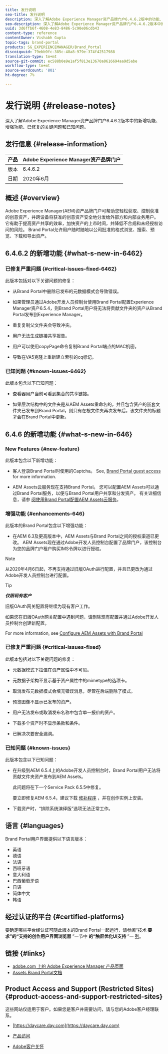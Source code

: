 ```yaml
---
title: 发行说明
seo-title: 发行说明
description: 深入了解Adobe Experience Manager资产品牌门户6.4.6.2版中的功能、增强功能、已修复的关键问题和已知问题。
seo-description: 深入了解Adobe Experience Manager资产品牌门户6.4.6.2版本中的增强功能、已修复的关键问题和已知问题。
uuid: 3d6ffb6f-4608-4e83-8486-5c90e06cdb43
content-type: reference
contentOwner: Vishabh Gupta
topic-tags: brand-portal
products: SG_EXPERIENCEMANAGER/Brand_Portal
discoiquuid: 79ebb9fc-385c-48a8-979e-374f42517988
translation-type: tm+mt
source-git-commit: ec588b0e9e1af5f813e13670a0616694aa9d5abe
workflow-type: tm+mt
source-wordcount: '801'
ht-degree: 7%

---
```



# 发行说明 {#release-notes}

深入了解Adobe Experience Manager资产品牌门户6.4.6.2版本中的新增功能、增强功能、已修复的关键问题和已知问题。

## 发行信息 {#release-information}

| 产品 | Adobe Experience Manager资产品牌门户 |
|---|---|
| 版本 | 6.4.6.2 |
| 日期 | 2020年6月 |

## 概述 {#overview}

Adobe Experience Manager(AEM)资产品牌门户可帮助您轻松获取、控制获准的创意资产，并跨设备将获准的创意资产安全地分发给外部方和内部业务用户。 它有助于提高资产共享的效率，加快资产的上市时间，并降低不合规和未经授权访问的风险。 Brand Portal允许用户随时随地以公司批准的格式浏览、搜索、预览、下载和导出资产。

## 6.4.6.2 的新增功能 {#what-s-new-in-6462}

### 已修复严重问题 {#critical-issues-fixed-6462}

此版本包括对以下关键问题的修复：

* 从Brand Portal中删除已发布的元数据模式会导致错误。

* 如果管理员通过Adobe开发人员控制台使用Brand Portal配置Experience Manager资产6.5.4，则Brand Portal用户将无法将贡献文件夹的资产从Brand Portal发布到Experience Manager。

* 重复复制父文件夹会导致冲突。

* 用户无法生成链接共享报告。

* 用户可以使用copyPage命令复制Brand Portal端点的MAC机密。

* 导致在VA5克隆上重新建立索引的cq标记。


### 已知问题 {#known-issues-6462}

此版本包含以下已知问题：

* 查看器用户当前可看到集合的共享链接。

* 如果层次结构中的文件夹是从AEM Assets重命名的，并且包含资产的嵌套文件夹已发布到Brand Portal，则只有在根文件夹再次发布后，该文件夹的标题才会在Brand Portal中更新。


## 6.4.6 的新增功能 {#what-s-new-in-646}

### New Features {#new-feature}

此版本包含以下新增功能：

* 客人登录Brand Portal时使用的Captcha。 See, [Brand Portal guest access](../using/guest-access.md) for more information.

* AEM Assets云服务现在支持Brand Portal。 您可以配置AEM Assets可以通过Brand Portal服务，以便与Brand Portal用户共享和分发资产。
有关详细信息，请参 [阅使用Brand Portal配置AEM Assets云服务](https://docs.adobe.com/content/help/en/experience-manager-cloud-service/assets/brand-portal/configure-aem-assets-with-brand-portal.html)。

### 增强功能 {#enhancements-646}

此版本的Brand Portal包含以下增强功能：

* 在AEM 6.3及更高版本中，AEM Assets与Brand Portal之间的授权渠道已更改。 AEM Assets现在通过Adobe开发人员控制台配置了品牌门户，该控制台为您的品牌门户租户购买IMS令牌以进行授权。

>[!NOTE]
>
>从2020年4月6日起，不再支持通过旧版OAuth进行配置，并且已更改为通过Adobe开发人员控制台进行配置。

>[!TIP]
>
>***仅限现有客户***
>
>旧版OAuth网关配置将继续为现有客户工作。
>
>如果您在旧版OAuth网关配置中遇到问题，请删除现有配置并通过Adobe开发人员控制台创建新配置。

For more information, see [Configure AEM Assets with Brand Portal](configure-aem-assets-with-brand-portal.md)

### 已修复严重问题 {#critical-issues-fixed}

此版本包括对以下关键问题的修复：

* 元数据模式下拉值在资产属性中不可见。

* 元数据子架构不显示基于资产属性中的mimetype的选项卡。

* 取消发布元数据模式会填充错误消息，尽管在后端删除了模式。

* 预览图像不显示已发布的资产。

* 用户无法发布或取消发布名称中包含单一报价的资产。

* 下载多个资产时不显示条款和条件。

* 已解决次要安全漏洞。

### 已知问题 {#known-issues}

此版本包含以下已知问题：

* 在升级到AEM 6.5.4上的Adobe开发人员控制台时，Brand Portal用户无法将贡献文件夹资产发布到AEM Assets。

   此问题将在下一个Service Pack 6.5.5中修复。

   要立即修复AEM 6.5.4，建议下载 [修补程序](https://www.adobeaemcloud.com/content/marketplace/marketplaceProxy.html?packagePath=/content/companies/public/adobe/packages/cq650/hotfix/cq-6.5.0-hotfix-33041) ，并在创作实例上安装。

* 下载资产时，“排除系统演绎版”选项无法正常工作。


## 语言 {#languages}

Brand Portal用户界面提供以下语言版本：

* 英语
* 德语
* 法语
* 西班牙语
* 意大利语
* 巴西葡萄牙语
* 日语
* 简体中文
* 韩语

## 经过认证的平台 {#certified-platforms}

要确定哪些平台经认证可随此版本的Brand Portal一起运行，请参阅“技术 **要求”的“支持的创作用户界面浏览器** ”一节中 **的“触屏优化UI支持** ”一 [列](https://helpx.adobe.com/experience-manager/6-4/sites/deploying/using/technical-requirements.html)。

## 链接 {#links}

* [adobe.com 上的 Adobe Experience Manager 产品页面](http://www.adobe.com/in/marketing-cloud/experience-manager.html)
* [Assets Brand Portal文档](https://helpx.adobe.com/cn/experience-manager/brand-portal/user-guide.html)

## Product Access and Support (Restricted Sites) {#product-access-and-support-restricted-sites}

这些网站仅适用于客户。如果您是客户并需要访问，请与您的Adobe客户经理联系。

* [https://daycare.day.com](https://daycare.day.com)

* [产品访问](https://login.marketing.adobe.com)

* [Adobe客户关怀](https://helpx.adobe.com/contact.html)
